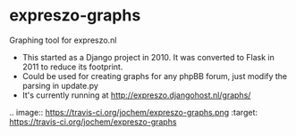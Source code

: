expreszo-graphs
===============

Graphing tool for expreszo.nl

* This started as a Django project in 2010. It was converted to Flask in 2011 to reduce its footprint.
* Could be used for creating graphs for any phpBB forum, just modify the parsing in update.py
* It's currently running at http://expreszo.djangohost.nl/graphs/

.. image:: https://travis-ci.org/jochem/expreszo-graphs.png
  :target: https://travis-ci.org/jochem/expreszo-graphs
